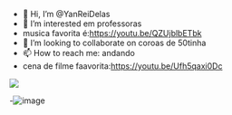 - 👋 Hi, I’m @YanReiDelas
- 👀 I’m interested em professoras
- musica favorita é:https://youtu.be/QZUjblbETbk
- 💞️ I’m looking to collaborate on coroas de 50tinha
- 📫 How to reach me: andando
- cena de filme faavorita:https://youtu.be/Ufh5qaxi0Dc

![](https://quatrorodas.abril.com.br/wp-content/uploads/2022/07/09_steiger_FLP8994.jpg?quality=70&strip=info)

<!---
YanReiDelas/YanReiDelas is a ✨ special ✨ repository because its `README.md` (this file) appears on your GitHub profile.
You can click the Preview link to take a look at your changes.
--->
-![image](https://github.com/YanReiDelas/YanReiDelas/assets/138672623/2621660d-0ec7-4bd9-81de-77bf8de8752a)
